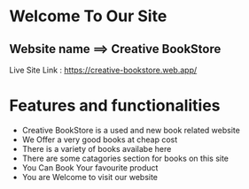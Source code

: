 # Welcome To Our Site #

## Website name ==> Creative BookStore ##

Live Site Link : https://creative-bookstore.web.app/

# Features and functionalities

-  Creative BookStore is a used and new book related website
-  We Offer a very good books at cheap cost
-  There is a variety of books availabe here
-  There are some catagories section for books on this site
-  You Can Book Your favourite product
-  You are Welcome to visit our website


